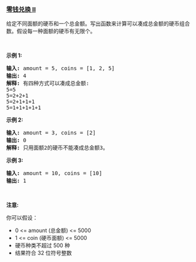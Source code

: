 ### [零钱兑换 II](https://leetcode-cn.com/problems/coin-change-2)

<p>给定不同面额的硬币和一个总金额。写出函数来计算可以凑成总金额的硬币组合数。假设每一种面额的硬币有无限个。&nbsp;</p>

<p>&nbsp;</p>

<ul>
</ul>

<p><strong>示例 1:</strong></p>

<pre><strong>输入:</strong> amount = 5, coins = [1, 2, 5]
<strong>输出:</strong> 4
<strong>解释:</strong> 有四种方式可以凑成总金额:
5=5
5=2+2+1
5=2+1+1+1
5=1+1+1+1+1
</pre>

<p><strong>示例 2:</strong></p>

<pre><strong>输入:</strong> amount = 3, coins = [2]
<strong>输出:</strong> 0
<strong>解释:</strong> 只用面额2的硬币不能凑成总金额3。
</pre>

<p><strong>示例 3:</strong></p>

<pre><strong>输入:</strong> amount = 10, coins = [10] 
<strong>输出:</strong> 1
</pre>

<p>&nbsp;</p>

<p><strong>注意</strong><strong>:</strong></p>

<p>你可以假设：</p>

<ul>
	<li>0 &lt;= amount (总金额) &lt;= 5000</li>
	<li>1 &lt;= coin (硬币面额)&nbsp;&lt;= 5000</li>
	<li>硬币种类不超过 500 种</li>
	<li>结果符合 32 位符号整数</li>
</ul>
